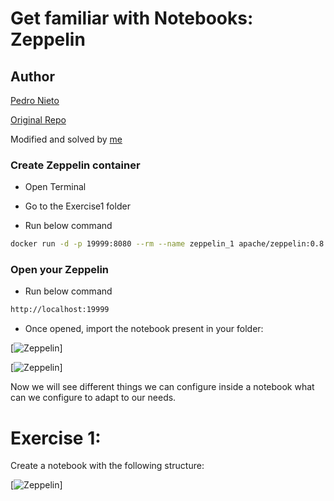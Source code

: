 # Get familiar with Notebooks: Zeppelin

## Author

[Pedro Nieto](https://github.com/a10pepo)

[Original Repo](https://github.com/a10pepo/edem2021/Sesiones/zeppelin)

Modified and solved by [me](https://github.com/viasmo1)

### Create Zeppelin container

* Open Terminal

* Go to the Exercise1 folder

* Run below command 
```bash
docker run -d -p 19999:8080 --rm --name zeppelin_1 apache/zeppelin:0.8.1
```

### Open your Zeppelin

* Run below command 
```bash
http://localhost:19999
```
* Once opened, import the notebook present in your folder:

[![Zeppelin](https://github.com/viasmo1/edem-mda/1_fundamentals/zeppelin/images/zeppelin_1.png)]

[![Zeppelin](https://github.com/viasmo1/edem-mda/1_fundamentals/zeppelin/images/zeppelin_2.png)]

Now we will see different things we can configure inside a notebook what can we configure to adapt to our needs.

# Exercise 1: 

Create a notebook with the following structure:

[![Zeppelin](https://github.com/viasmo1/edem-mda/1_fundamentals/zeppelin/images/zeppelin_3.png)]